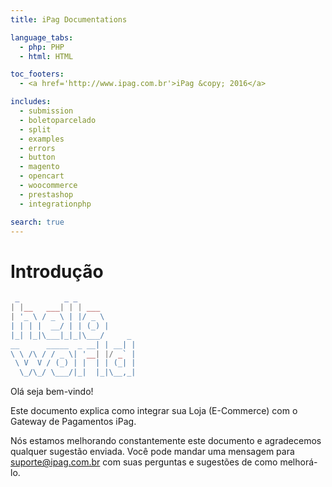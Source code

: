 ```yaml
---
title: iPag Documentations

language_tabs:
  - php: PHP
  - html: HTML

toc_footers:
  - <a href='http://www.ipag.com.br'>iPag &copy; 2016</a>

includes:
  - submission
  - boletoparcelado
  - split
  - examples
  - errors
  - button
  - magento
  - opencart
  - woocommerce
  - prestashop
  - integrationphp

search: true
---
```


# Introdução

```php
 _          _ _             
| |__   ___| | | ___        
| '_ \ / _ \ | |/ _ \       
| | | |  __/ | | (_) |      
|_| |_|\___|_|_|\___/     _
__      _____  _ __| | __| |
\ \ /\ / / _ \| '__| |/ _` |
 \ V  V / (_) | |  | | (_| |
  \_/\_/ \___/|_|  |_|\__,_|
```

Olá seja bem-vindo!

Este documento explica como integrar sua Loja (E-Commerce) com o Gateway de Pagamentos iPag.

Nós estamos melhorando constantemente este documento e agradecemos qualquer sugestão enviada. Você pode mandar uma mensagem para suporte@ipag.com.br com suas perguntas e sugestões de como melhorá-lo.
